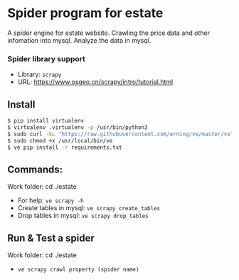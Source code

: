 # Spider program for estate

A spider engine for estate website. 
Crawling the price data and other infomation into mysql.
Analyze the data in mysql.

### Spider library support
- Library: `scrapy`
- URL: https://www.osgeo.cn/scrapy/intro/tutorial.html

## Install
```bash
$ pip install virtualenv
$ virtualenv .virtualenv -p /usr/bin/python3
$ sudo curl -kL "https://raw.githubusercontent.com/erning/ve/master/ve" -o "/usr/local/bin/ve"
$ sudo chmod +x /usr/local/bin/ve
$ ve pip install -r requirements.txt
```

## Commands:
Work folder:            cd ./estate
- For help:               `ve scrapy -h`
- Create tables in mysql: `ve scrapy create_tables` 
- Drop tables in mysql:   `ve scrapy drop_tables`

## Run & Test a spider
Work folder:		cd ./estate
- `ve scrapy crawl property (spider name)`

